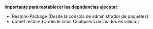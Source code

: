 **Importante para restablecer las depndencias ejecutar:**
- Restore-Package (Desde la consola de administrador de paquetes)
- dotnet restore (O desde cmd. Cualquiera de las dos es válida.)

